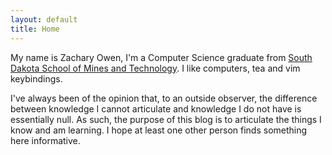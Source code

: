 ```yaml
---
layout: default
title: Home
---
```


My name is Zachary Owen, I'm a Computer Science graduate from [South Dakota School of Mines and Technology](https://www.sdsmt.edu/). I like computers, tea and vim keybindings.

I've always been of the opinion that, to an outside observer, the difference between knowledge I cannot articulate and knowledge I do not have is essentially null. As such, the purpose of this blog is to articulate the things I know and am learning. I hope at least one other person finds something here informative.
